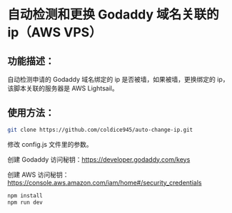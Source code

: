 # 自动检测和更换 Godaddy 域名关联的 ip（AWS VPS）

## 功能描述：

自动检测申请的 Godaddy 域名绑定的 ip 是否被墙，如果被墙，更换绑定的 ip，该脚本关联的服务器是 AWS Lightsail。

## 使用方法：

```bash
git clone https://github.com/coldice945/auto-change-ip.git
```

修改 config.js 文件里的参数。

创建 Godaddy 访问秘钥：https://developer.godaddy.com/keys 

创建 AWS 访问秘钥：https://console.aws.amazon.com/iam/home#/security_credentials

```bash
npm install
npm run dev
```

